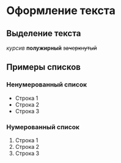# Оформление текста
## Выделение текста
*курсив*
**полужирный**
~~зачеркнутый~~

## Примеры списков
### Ненумерованный список
* Строка 1
* Строка 2
* Строка 3
### Нумерованный список
1. Строка 1
2. Строка 2
3. Строка 3
